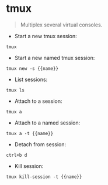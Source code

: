 # tmux

> Multiplex several virtual consoles.

- Start a new tmux session:

`tmux`

- Start a new named tmux session:

`tmux new -s {{name}}`

- List sessions:

`tmux ls`

- Attach to a session:

`tmux a`

- Attach to a named session:

`tmux a -t {{name}}`

- Detach from session:

`ctrl+b d`

- Kill session:

`tmux kill-session -t {{name}}`
